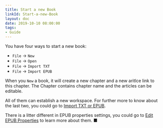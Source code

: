 ```yaml
---
title: Start a new Book
linkId: Start-a-new-Book
layout: doc
date: 2019-10-10 08:00:00
tags: 
- Guide
---
```

You have four ways to start a new book: 

- `File` -> `New`
- `File` -> `Open`
- `File` -> `Import TXT`
- `File` -> `Import EPUB`

When you `New` a book, it will create a new chapter and a new aritlce link to this chapter. The Chapter contains chapter name and the articles can be editable.

All of them can establish a new workspace. For further more to know about the last two, you could go to [Import TXT or EPUB](#Import-TXT-or-EPUB).

There is a litter different in EPUB properties settings, you could go to [Edit EPUB Properties](#Edit-EPUB-Properties) to learn more about them. ■

